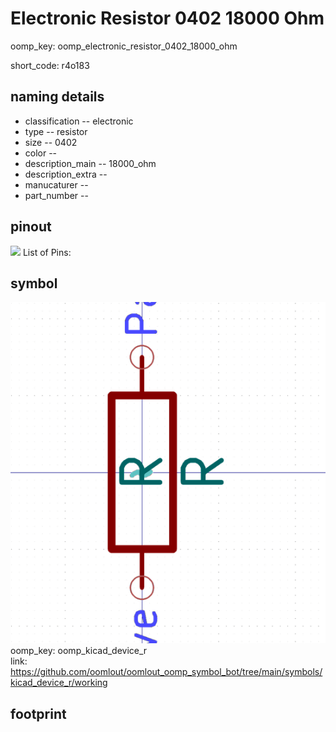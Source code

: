 # Electronic Resistor 0402 18000 Ohm
oomp_key: oomp_electronic_resistor_0402_18000_ohm  

short_code: r4o183
## naming details
* classification -- electronic
* type -- resistor
* size -- 0402
* color -- 
* description_main -- 18000_ohm
* description_extra -- 
* manucaturer -- 
* part_number -- 
## pinout
![](working_pinout_600.png)
List of Pins:

## symbol

![](symbol/0/working/working_600.png)  
oomp_key: oomp_kicad_device_r  
link: https://github.com/oomlout/oomlout_oomp_symbol_bot/tree/main/symbols/kicad_device_r/working  


## footprint
